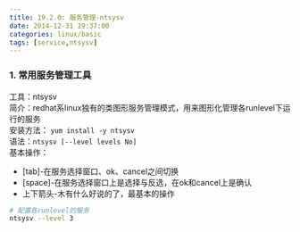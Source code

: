 ```yaml
---
title: 19.2.0: 服务管理-ntsysv
date: 2014-12-31 19:37:00
categories: linux/basic
tags: [service,ntsysv]
---
```


### 1. 常用服务管理工具
工具：ntsysv  
简介：redhat系linux独有的类图形服务管理模式，用来图形化管理各runlevel下运行的服务  
安装方法： `yum install -y ntsysv`  
语法：`ntsysv [--level levels No]`  
基本操作：
- [tab]-在服务选择窗口、ok、cancel之间切换
- [space]-在服务选择窗口上是选择与反选，在ok和cancel上是确认
- 上下箭头-木有什么好说的了，最基本的操作

``` bash
# 配置各runlevel的服务
ntsysv --level 3
```
